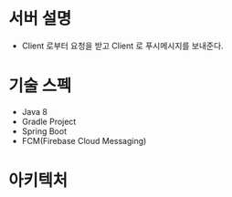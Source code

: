 # 서버 설명
- Client 로부터 요청을 받고 Client 로 푸시메시지를 보내준다.

# 기술 스펙
- Java 8
- Gradle Project
- Spring Boot
- FCM(Firebase Cloud Messaging)

# 아키텍처

#
